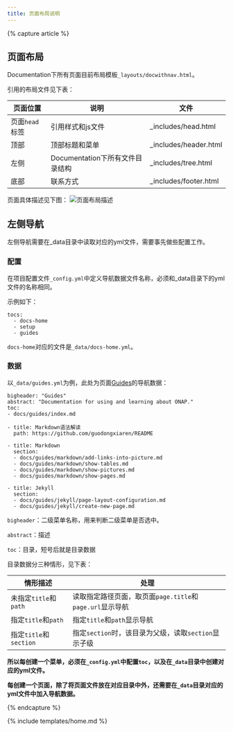 ```yaml
---
title: 页面布局说明
---
```

{% capture article %}

## 页面布局

Documentation下所有页面目前布局模板`_layouts/docwithnav.html`。

引用的布局文件见下表：

|页面位置    |说明    |文件  |
|----|------|----|
|页面`head`标签    |引用样式和js文件     |_includes/head.html   |
|顶部    |顶部标题和菜单    |_includes/header.html   |
|左侧    |Documentation下所有文件目录结构   |_includes/tree.html   |
|底部    |联系方式   |_includes/footer.html   |

页面具体描述见下图：
![页面布局描述](/images/docs/guides/jekyll/page-layout.png )

## 左侧导航

左侧导航需要在_data目录中读取对应的yml文件，需要事先做些配置工作。

### 配置

在项目配置文件`_config.yml`中定义导航数据文件名称，必须和_data目录下的yml文件的名称相同。

示例如下：

	tocs:
	  - docs-home
	  - setup
	  - guides

`docs-home`对应的文件是`_data/docs-home.yml`。

### 数据

以`_data/guides.yml`为例，此处为页面[Guides](/docs/guides/)的导航数据：

	bigheader: "Guides"
	abstract: "Documentation for using and learning about ONAP."
	toc:
	- docs/guides/index.md
	
	- title: Markdown语法解读
	  path: https://github.com/guodongxiaren/README

	- title: Markdown
	  section:
	  - docs/guides/markdown/add-links-into-picture.md
	  - docs/guides/markdown/show-tables.md
	  - docs/guides/markdown/show-pictures.md
	  - docs/guides/markdown/show-pages.md

	- title: Jekyll
	  section:
	  - docs/guides/jekyll/page-layout-configuration.md
	  - docs/guides/jekyll/create-new-page.md

`bigheader`：二级菜单名称，用来判断二级菜单是否选中。

`abstract`：描述

`toc`：目录，短号后就是目录数据

目录数据分三种情形，见下表：

|情形描述   |处理  |
|----|------|
|未指定`title`和`path`   |读取指定路径页面，取页面`page.title`和`page.url`显示导航   |
|指定`title`和`path`   |指定`title`和`path`显示导航   |
|指定`title`和`section`   |指定`section`时，该目录为父级，读取`section`显示子级   |

**所以每创建一个菜单，必须在`_config.yml`中配置`toc`，以及在`_data`目录中创建对应的yml文件。**

**每创建一个页面，除了将页面文件放在对应目录中外，还需要在`_data`目录对应的yml文件中加入导航数据。**

{% endcapture %}

{% include templates/home.md %}
